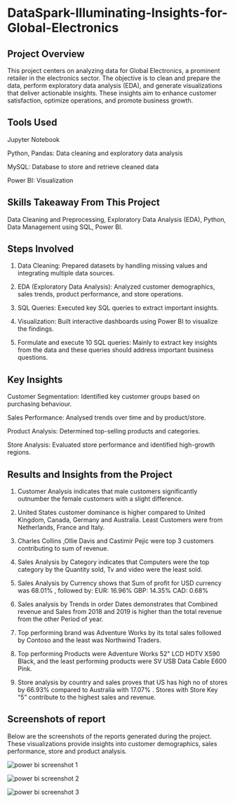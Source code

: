 # DataSpark-Illuminating-Insights-for-Global-Electronics

## Project Overview
This project centers on analyzing data for Global Electronics, a prominent retailer in the electronics sector. The objective is to clean and prepare the data, perform exploratory data analysis (EDA), and generate visualizations that deliver actionable insights. These insights aim to enhance customer satisfaction, optimize operations, and promote business growth.

## Tools Used
Jupyter Notebook

Python, Pandas: Data cleaning and exploratory data analysis

MySQL: Database to store and retrieve cleaned data

Power BI: Visualization

## Skills Takeaway From This Project
Data Cleaning and Preprocessing,
Exploratory Data Analysis (EDA),
Python,
Data Management using SQL,
Power BI.

## Steps Involved
1) Data Cleaning: Prepared datasets by handling missing values and integrating multiple data sources.

2) EDA (Exploratory Data Analysis): Analyzed customer demographics, sales trends, product performance, and store operations.

3) SQL Queries: Executed key SQL queries to extract important insights.

4) Visualization: Built interactive dashboards using Power BI to visualize the findings.

5) Formulate and execute 10 SQL queries: Mainly to extract key insights from the data and these queries should address important business questions.

## Key Insights
Customer Segmentation: Identified key customer groups based on purchasing behaviour.

Sales Performance: Analysed trends over time and by product/store.

Product Analysis: Determined top-selling products and categories.

Store Analysis: Evaluated store performance and identified high-growth regions.


## Results and Insights from the Project
1) Customer Analysis indicates that male customers significantly outnumber the female customers with a slight difference.

2) United States customer dominance is higher compared to United Kingdom, Canada, Germany and Australia. Least Customers were from Netherlands, France and Italy.

3) Charles Collins ,Ollie Davis and Castimir Pejic were top 3 customers contributing to sum of revenue.

4) Sales Analysis by Category indicates that Computers were the top category by the Quantity sold, Tv and video were the least sold.

5) Sales Analysis by Currency shows that 
Sum of profit for USD currency was 68.01% ,
followed by:
EUR: 16.96%
GBP: 14.35%
CAD: 0.68%

6) Sales analysis by Trends in order Dates demonstrates that Combined revenue and Sales from 2018 and 2019 is higher than the total revenue from the other Period of year.

7) Top performing brand was Adventure Works by its total sales followed by Contoso and the least was Northwind Traders.

8) Top performing Products were Adventure Works 52" LCD HDTV X590 Black, and the least performing products were SV USB Data Cable E600 Pink.

9) Store analysis by country and sales proves that US has high no of stores by 66.93% compared to Australia with 17.07% . Stores with Store Key “5” contribute to the highest sales and revenue.


## Screenshots of report
Below are the screenshots of the reports generated during the project. These visualizations provide insights into customer demographics, sales performance, store and product analysis.

![power bi screenshot 1](https://github.com/user-attachments/assets/9c769938-8393-437e-a85d-7d310447c5ba)


![power bi screenshot 2](https://github.com/user-attachments/assets/811de24e-5b26-4c58-a3a8-02157aa767d4)


![power bi screenshot 3](https://github.com/user-attachments/assets/8c26086c-27d7-4590-bc8d-b3b1519b088c)



